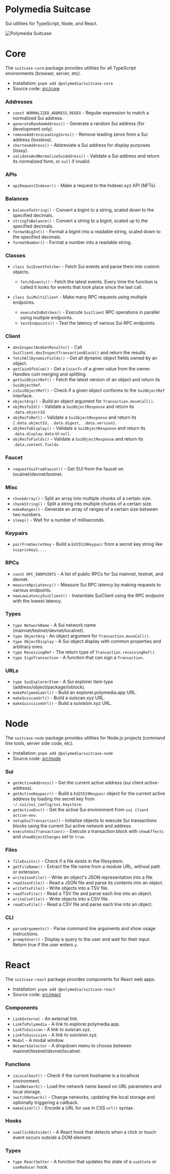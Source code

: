 # Polymedia Suitcase

Sui utilities for TypeScript, Node, and React.

![Polymedia Suitcase](https://assets.polymedia.app/img/suitcase/open-graph.webp)

# Core

The `suitcase-core` package provides utilities for all TypeScript environments (browser, server, etc).

- Installation: `pnpm add @polymedia/suitcase-core`
- Source code: [src/core](./src/core)

### Addresses

- `const NORMALIZED_ADDRESS_REGEX` - Regular expression to match a normalized Sui address.
- `generateRandomAddress()` - Generate a random Sui address (for development only).
- `removeAddressLeadingZeros()` - Remove leading zeros from a Sui address (lossless).
- `shortenAddress()` - Abbreviate a Sui address for display purposes (lossy).
- `validateAndNormalizeSuiAddress()` - Validate a Sui address and return its normalized form, or `null` if invalid.

### APIs

- `apiRequestIndexer()` - Make a request to the Indexer.xyz API (NFTs).

### Balances

- `balanceToString()` - Convert a bigint to a string, scaled down to the specified decimals.
- `stringToBalance()` - Convert a string to a bigint, scaled up to the specified decimals.
- `formatBigInt()` - Format a bigint into a readable string, scaled down to the specified decimals.
- `formatNumber()` - Format a number into a readable string.

### Classes

- `class SuiEventFetcher` - Fetch Sui events and parse them into custom objects.
    - `fetchEvents()` - Fetch the latest events. Every time the function is called it looks
        for events that took place since the last call.

- `class SuiMultiClient` - Make many RPC requests using multiple endpoints.
    - `executeInBatches()` - Execute `SuiClient` RPC operations in parallel using multiple endpoints.
    - `testEndpoints()` - Test the latency of various Sui RPC endpoints.

### Client

- `devInspectAndGetResults()` - Call `SuiClient.devInspectTransactionBlock()` and return the results.
- `fetchAllDynamicFields()` - Get all dynamic object fields owned by an object.
- `getCoinOfValue()` - Get a `Coin<T>` of a given value from the owner. Handles coin merging and splitting.
- `getSuiObjectRef()` - Fetch the latest version of an object and return its `SuiObjectRef`.
- `isSuiObjectRef()` - Check if a given object conforms to the `SuiObjectRef` interface.
- `objectArg()` - Build an object argument for `Transaction.moveCall()`.
- `objResToId()` - Validate a `SuiObjectResponse` and return its `.data.objectId`.
- `objResToRef()` - Validate a `SuiObjectResponse` and return its `{.data.objectId, .data.digest, .data.version}`.
- `objResToDisplay()` - Validate a `SuiObjectResponse` and return its `.data.display.data` or `null`.
- `objResToFields()` - Validate a `SuiObjectResponse` and return its `.data.content.fields`.

### Faucet

- `requestSuiFromFaucet()` - Get SUI from the faucet on localnet/devnet/testnet.

### Misc

- `chunkArray()` - Split an array into multiple chunks of a certain size.
- `chunkString()` - Split a string into multiple chunks of a certain size.
- `makeRanges()` - Generate an array of ranges of a certain size between two numbers.
- `sleep()` - Wait for a number of milliseconds.

### Keypairs

- `pairFromSecretKey` - Build a `Ed25519Keypair` from a secret key string like `suiprivkey1...`.

### RPCs

- `const RPC_ENDPOINTS` - A list of public RPCs for Sui mainnet, testnet, and devnet.
- `measureRpcLatency()` - Measure Sui RPC latency by making requests to various endpoints.
- `newLowLatencySuiClient()` - Instantiate SuiClient using the RPC endpoint with the lowest latency.

### Types

- `type NetworkName` - A Sui network name (mainnet/testnet/devnet/localnet).
- `type ObjectArg` - An object argument for `Transaction.moveCall()`.
- `type ObjectDisplay` - A Sui object display with common properties and arbitrary ones.
- `type ReceivingRef` - The return type of `Transaction.receivingRef()`.
- `type SignTransaction` - A function that can sign a `Transaction`.

### URLs

- `type SuiExplorerItem` - A Sui explorer item type (address/object/package/txblock).
- `makePolymediaUrl()` - Build an explorer.polymedia.app URL.
- `makeSuiscanUrl()` - Build a suiscan.xyz URL.
- `makeSuivisionUrl()` - Build a suivision.xyz URL.

# Node

The `suitcase-node` package provides utilities for Node.js projects (command line tools, server side code, etc).

- Installation: `pnpm add @polymedia/suitcase-node`
- Source code: [src/node](./src/node)

### Sui

- `getActiveAddress()` - Get the current active address (sui client active-address).
- `getActiveKeypair()` - Build a `Ed25519Keypair` object for the current active address by loading the secret key from `~/.sui/sui_config/sui.keystore`.
- `getActiveEnv()` - Get the active Sui environment from `sui client active-env`.
- `setupSuiTransaction()` - Initialize objects to execute Sui transactions blocks using the current Sui active network and address.
- `executeSuiTransaction()` - Execute a transaction block with `showEffects` and `showObjectChanges` set to `true`.

### Files

- `fileExists()` - Check if a file exists in the filesystem.
- `getFileName()` - Extract the file name from a module URL, without path or extension.
- `writeJsonFile()` - Write an object's JSON representation into a file.
- `readJsonFile()` - Read a JSON file and parse its contents into an object.
- `writeTsvFile()` - Write objects into a TSV file.
- `readTsvFile()` - Read a TSV file and parse each line into an object.
- `writeCsvFile()` - Write objects into a CSV file.
- `readCsvFile()` - Read a CSV file and parse each line into an object.

### CLI

- `parseArguments()` - Parse command line arguments and show usage instructions.
- `promptUser()` - Display a query to the user and wait for their input. Return true if the user enters `y`.

# React

The `suitcase-react` package provides components for React web apps.

- Installation: `pnpm add @polymedia/suitcase-react`
- Source code: [src/react](./src/react)

### Components

- `LinkExternal` - An external link.
- `LinkToPolymedia` - A link to explorer.polymedia.app.
- `LinkToSuiscan` - A link to suiscan.xyz.
- `LinkToSuivision` - A link to suivision.xyz.
- `Modal` - A modal window.
- `NetworkSelector` - A dropdown menu to choose between mainnet/testnet/devnet/localnet.

### Functions

- `isLocalhost()` - Check if the current hostname is a localhost environment.
- `loadNetwork()` - Load the network name based on URL parameters and local storage.
- `switchNetwork()` - Change networks, updating the local storage and optionally triggering a callback.
- `makeCssUrl()` - Encode a URL for use in CSS `url()` syntax.

### Hooks

- `useClickOutside()` - A React hook that detects when a click or touch event occurs outside a DOM element.

### Types

- `type ReactSetter` - A function that updates the state of a `useState` or `useReducer` hook.
